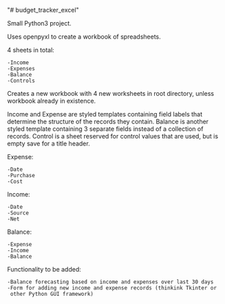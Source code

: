 "# budget_tracker_excel" 

Small Python3 project. 

Uses openpyxl to create a workbook of spreadsheets.

4 sheets in total:

    -Income
    -Expenses
    -Balance
    -Controls
    
    
Creates a new workbook with 4 new worksheets in root directory, unless workbook
already in existence.

Income and Expense are styled templates containing field labels that determine
the structure of the records they contain. Balance is another styled template
containing 3 separate fields instead of a collection of records. Control is
a sheet reserved for control values that are used, but is empty save for a title
header.

Expense:

    -Date
    -Purchase
    -Cost

Income:

    -Date
    -Source
    -Net
    
Balance:

    -Expense
    -Income
    -Balance

Functionality to be added:

    -Balance forecasting based on income and expenses over last 30 days
    -Form for adding new income and expense records (thinkink Tkinter or 
     other Python GUI framework)

